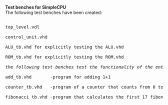 <b>Test benches for SimpleCPU </b>
<br>The following test benches have been created:

<pre class="tab">
<br>top_level.vdl
<br>control_unit.vhd
<br>ALU_tb.vhd for explicitly testing the ALU.vhd
<br>ROM_tb.vhd for explicitly testing the ROM.vhd
<br><i>the following test benches test the functionality of the entire CPU by loading some simple programs, written in machine code, into it.</i>
<br>add_tb.vhd       -program for adding 1+1
<br>counter_tb.vhd   -program of a counter that counts from 0 to 20
<br>fibonacci_tb.vhd -program that calculates the first 17 fibonacci numbers
</pre>

